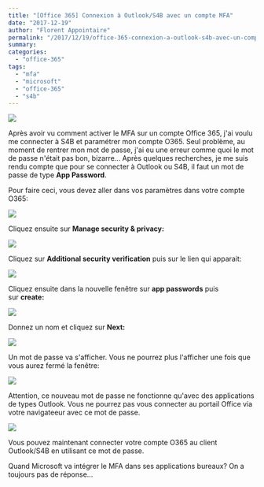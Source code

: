 ```yaml
---
title: "[Office 365] Connexion à Outlook/S4B avec un compte MFA"
date: "2017-12-19"
author: "Florent Appointaire"
permalink: "/2017/12/19/office-365-connexion-a-outlook-s4b-avec-un-compte-mfa/"
summary:
categories: 
  - "office-365"
tags: 
  - "mfa"
  - "microsoft"
  - "office-365"
  - "s4b"
---
```


![](https://cloudyjourney.fr/wp-content/uploads/2018/01/6840.pastedimage1513327969388v1-300x104.jpeg)

Après avoir vu comment activer le MFA sur un compte Office 365, j'ai voulu me connecter à S4B et paramétrer mon compte O365. Seul problème, au moment de rentrer mon mot de passe, j'ai eu une erreur comme quoi le mot de passe n'était pas bon, bizarre... Après quelques recherches, je me suis rendu compte que pour se connecter à Outlook ou S4B, il faut un mot de passe de type **App Password**.

Pour faire ceci, vous devez aller dans vos paramètres dans votre compte O365:

[![](https://cloudyjourney.fr/wp-content/uploads/2018/01/0654.pastedimage1513328101664v2.png)](https://cloudyjourney.fr/wp-content/uploads/2018/01/0654.pastedimage1513328101664v2.png)

Cliquez ensuite sur **Manage security & privacy:**

[![](https://cloudyjourney.fr/wp-content/uploads/2018/01/2620.pastedimage1513328169043v3.png)](https://cloudyjourney.fr/wp-content/uploads/2018/01/2620.pastedimage1513328169043v3.png)

Cliquez sur **Additional security verification** puis sur le lien qui apparait:

[![](https://cloudyjourney.fr/wp-content/uploads/2018/01/7510.pastedimage1513328191342v4.png)](https://cloudyjourney.fr/wp-content/uploads/2018/01/7510.pastedimage1513328191342v4.png)

Cliquez ensuite dans la nouvelle fenêtre sur **app passwords** puis sur **create:**

[![](https://cloudyjourney.fr/wp-content/uploads/2018/01/4466.pastedimage1513328224919v5.png)](https://cloudyjourney.fr/wp-content/uploads/2018/01/4466.pastedimage1513328224919v5.png)

Donnez un nom et cliquez sur **Next:**

[![](https://cloudyjourney.fr/wp-content/uploads/2018/01/8171.pastedimage1513328253147v6.png)](https://cloudyjourney.fr/wp-content/uploads/2018/01/8171.pastedimage1513328253147v6.png)

Un mot de passe va s'afficher. Vous ne pourrez plus l'afficher une fois que vous aurez fermé la fenêtre:

[![](https://cloudyjourney.fr/wp-content/uploads/2018/01/6433.pastedimage1513328269925v7.png)](https://cloudyjourney.fr/wp-content/uploads/2018/01/6433.pastedimage1513328269925v7.png)

Attention, ce nouveau mot de passe ne fonctionne qu'avec des applications de types Outlook. Vous ne pourrez pas vous connecter au portail Office via votre navigateeur avec ce mot de passe.

[![](https://cloudyjourney.fr/wp-content/uploads/2018/01/0247.pastedimage1513328299554v8.png)](https://cloudyjourney.fr/wp-content/uploads/2018/01/0247.pastedimage1513328299554v8.png)

Vous pouvez maintenant connecter votre compte O365 au client Outlook/S4B en utilisant ce mot de passe.

Quand Microsoft va intégrer le MFA dans ses applications bureaux? On a toujours pas de réponse...
